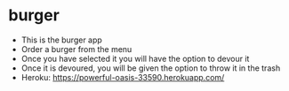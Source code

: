 # burger
* This is the burger app
* Order a burger from the menu
* Once you have selected it you will have the option to devour it
* Once it is devoured, you will be given the option to throw it in the trash
* Heroku:  https://powerful-oasis-33590.herokuapp.com/